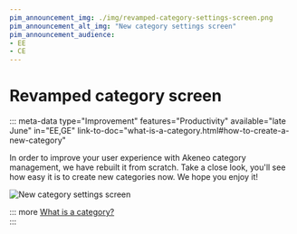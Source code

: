 ```yaml
---
pim_announcement_img: ./img/revamped-category-settings-screen.png
pim_announcement_alt_img: "New category settings screen"
pim_announcement_audience:
- EE
- CE
---
```


# Revamped category screen
::: meta-data type="Improvement" features="Productivity" available="late June" in="EE,GE" link-to-doc="what-is-a-category.html#how-to-create-a-new-category"

In order to improve your user experience with Akeneo category management, we have rebuilt it from scratch. Take a close look, you'll see how easy it is to create new categories now. We hope you enjoy it!

![New category settings screen](../img/revamped-category-settings-screen.png)

::: more
[What is a category?](../articles/what-is-a-category.html)  
:::
